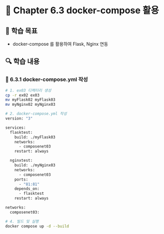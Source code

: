# 📘 Chapter 6.3 docker-compose 활용

## 📌 학습 목표

- docker-compose 를 활용하여 Flask, Nginx 연동

## 🔍 학습 내용

### 🔸 6.3.1 docker-compose.yml 작성

```bash
# 1. ex03 디렉터리 생성
cp -r ex02 ex03
mv myFlask02 myFlask03
mv myNginx02 myNginx03

# 2. docker-compose.yml 작성
version: "3"

services:
  flasktest:
    build: ./myFlask03
    networks:
      - composenet03
    restart: always

  nginxtest:
    build: ./myNginx03
    networks:
      - composenet03
    ports:
      - "81:81"
    depends_on:
      - flasktest
    restart: always

networks:
  composenet03:

# 4. 빌드 및 실행
docker compose up -d --build
```
